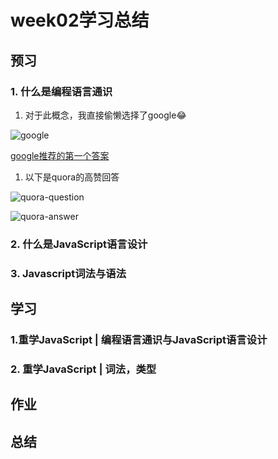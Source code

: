 # week02学习总结

## 预习
### 1. 什么是编程语言通识
1) 对于此概念，我直接偷懒选择了google😂

![google]("https://raw.githubusercontent.com/Jerry-RL/Frontend-01-Template/master/week02/images/google-search.jpg")

[google推荐的第一个答案]('https://www.guru99.com/computer-programming-tutorial.html')

1) 以下是quora的高赞回答

![quora-question]("../../images/quora-question.jpg")

![quora-answer]("../../images/quora-answer.jpg")





### 2. 什么是JavaScript语言设计

### 3. Javascript词法与语法


## 学习
### 1.重学JavaScript | 编程语言通识与JavaScript语言设计

### 2. 重学JavaScript | 词法，类型


## 作业

## 总结